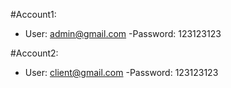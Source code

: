 #Account1:

- User: admin@gmail.com
  -Password: 123123123
  
#Account2:

- User: client@gmail.com
  -Password: 123123123
